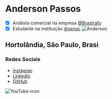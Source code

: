 #  Anderson Passos

- [x] Análista comercial na empresa [@Brastrafo](http://www.brastrafo.com.br)
- [x] Estudante na instituição [@senac](https://www.sp.senac.br/jsp/default.jsp?newsID=0)
![Anderson](https://cdn1.thr.com/sites/default/files/imagecache/scale_crop_768_433/2016/02/simp2006_homerarmscrossed_f_hires2_-_h_2016.jpg)

## Hortolândia, São Paulo, Brasi

### Redes Sociais

- [Instagran](https://www.instagram.com/andpassos10/)
- [Linkedin](https://br.linkedin.com/in/andersonsoaresdospassos)
- [GitHub](https://github.com/andpassos/)

![YouTube-icon](https://user-images.githubusercontent.com/40236720/61918942-c67b4c80-af29-11e9-9abc-c7aa9dcc5bac.png)



